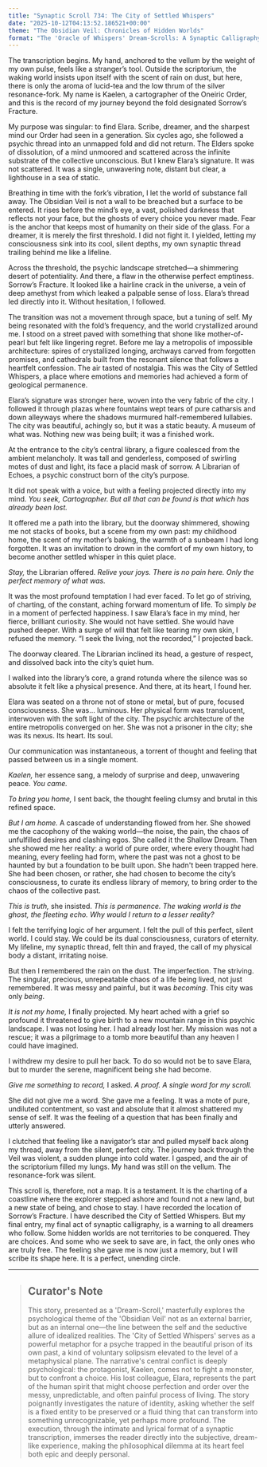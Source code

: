```yaml
---
title: "Synaptic Scroll 734: The City of Settled Whispers"
date: "2025-10-12T04:13:52.186521+00:00"
theme: "The Obsidian Veil: Chronicles of Hidden Worlds"
format: "The 'Oracle of Whispers' Dream-Scrolls: A Synaptic Calligraphy of Subconscious Realities"
---
```




The transcription begins. My hand, anchored to the vellum by the weight of my own pulse, feels like a stranger’s tool. Outside the scriptorium, the waking world insists upon itself with the scent of rain on dust, but here, there is only the aroma of lucid-tea and the low thrum of the silver resonance-fork. My name is Kaelen, a cartographer of the Oneiric Order, and this is the record of my journey beyond the fold designated Sorrow’s Fracture.

My purpose was singular: to find Elara. Scribe, dreamer, and the sharpest mind our Order had seen in a generation. Six cycles ago, she followed a psychic thread into an unmapped fold and did not return. The Elders spoke of dissolution, of a mind unmoored and scattered across the infinite substrate of the collective unconscious. But I knew Elara’s signature. It was not scattered. It was a single, unwavering note, distant but clear, a lighthouse in a sea of static.

Breathing in time with the fork’s vibration, I let the world of substance fall away. The Obsidian Veil is not a wall to be breached but a surface to be entered. It rises before the mind’s eye, a vast, polished darkness that reflects not your face, but the ghosts of every choice you never made. Fear is the anchor that keeps most of humanity on their side of the glass. For a dreamer, it is merely the first threshold. I did not fight it. I yielded, letting my consciousness sink into its cool, silent depths, my own synaptic thread trailing behind me like a lifeline.

Across the threshold, the psychic landscape stretched—a shimmering desert of potentiality. And there, a flaw in the otherwise perfect emptiness. Sorrow’s Fracture. It looked like a hairline crack in the universe, a vein of deep amethyst from which leaked a palpable sense of loss. Elara’s thread led directly into it. Without hesitation, I followed.

The transition was not a movement through space, but a tuning of self. My being resonated with the fold’s frequency, and the world crystallized around me. I stood on a street paved with something that shone like mother-of-pearl but felt like lingering regret. Before me lay a metropolis of impossible architecture: spires of crystallized longing, archways carved from forgotten promises, and cathedrals built from the resonant silence that follows a heartfelt confession. The air tasted of nostalgia. This was the City of Settled Whispers, a place where emotions and memories had achieved a form of geological permanence.

Elara’s signature was stronger here, woven into the very fabric of the city. I followed it through plazas where fountains wept tears of pure catharsis and down alleyways where the shadows murmured half-remembered lullabies. The city was beautiful, achingly so, but it was a static beauty. A museum of what was. Nothing new was being built; it was a finished work.

At the entrance to the city’s central library, a figure coalesced from the ambient melancholy. It was tall and genderless, composed of swirling motes of dust and light, its face a placid mask of sorrow. A Librarian of Echoes, a psychic construct born of the city’s purpose.

It did not speak with a voice, but with a feeling projected directly into my mind. *You seek, Cartographer. But all that can be found is that which has already been lost.*

It offered me a path into the library, but the doorway shimmered, showing me not stacks of books, but a scene from my own past: my childhood home, the scent of my mother’s baking, the warmth of a sunbeam I had long forgotten. It was an invitation to drown in the comfort of my own history, to become another settled whisper in this quiet place.

*Stay,* the Librarian offered. *Relive your joys. There is no pain here. Only the perfect memory of what was.*

It was the most profound temptation I had ever faced. To let go of striving, of charting, of the constant, aching forward momentum of life. To simply *be* in a moment of perfected happiness. I saw Elara’s face in my mind, her fierce, brilliant curiosity. She would not have settled. She would have pushed deeper. With a surge of will that felt like tearing my own skin, I refused the memory. “I seek the living, not the recorded,” I projected back.

The doorway cleared. The Librarian inclined its head, a gesture of respect, and dissolved back into the city’s quiet hum.

I walked into the library’s core, a grand rotunda where the silence was so absolute it felt like a physical presence. And there, at its heart, I found her.

Elara was seated on a throne not of stone or metal, but of pure, focused consciousness. She was… luminous. Her physical form was translucent, interwoven with the soft light of the city. The psychic architecture of the entire metropolis converged on her. She was not a prisoner in the city; she was its nexus. Its heart. Its soul.

Our communication was instantaneous, a torrent of thought and feeling that passed between us in a single moment.

*Kaelen,* her essence sang, a melody of surprise and deep, unwavering peace. *You came.*

*To bring you home,* I sent back, the thought feeling clumsy and brutal in this refined space.

*But I am home.* A cascade of understanding flowed from her. She showed me the cacophony of the waking world—the noise, the pain, the chaos of unfulfilled desires and clashing egos. She called it the Shallow Dream. Then she showed me her reality: a world of pure order, where every thought had meaning, every feeling had form, where the past was not a ghost to be haunted by but a foundation to be built upon. She hadn't been trapped here. She had been chosen, or rather, she had chosen to become the city’s consciousness, to curate its endless library of memory, to bring order to the chaos of the collective past.

*This is truth,* she insisted. *This is permanence. The waking world is the ghost, the fleeting echo. Why would I return to a lesser reality?*

I felt the terrifying logic of her argument. I felt the pull of this perfect, silent world. I could stay. We could be its dual consciousness, curators of eternity. My lifeline, my synaptic thread, felt thin and frayed, the call of my physical body a distant, irritating noise.

But then I remembered the rain on the dust. The imperfection. The striving. The singular, precious, unrepeatable chaos of a life being lived, not just remembered. It was messy and painful, but it was *becoming*. This city was only *being*.

*It is not my home,* I finally projected. My heart ached with a grief so profound it threatened to give birth to a new mountain range in this psychic landscape. I was not losing her. I had already lost her. My mission was not a rescue; it was a pilgrimage to a tomb more beautiful than any heaven I could have imagined.

I withdrew my desire to pull her back. To do so would not be to save Elara, but to murder the serene, magnificent being she had become.

*Give me something to record,* I asked. *A proof. A single word for my scroll.*

She did not give me a word. She gave me a feeling. It was a mote of pure, undiluted contentment, so vast and absolute that it almost shattered my sense of self. It was the feeling of a question that has been finally and utterly answered.

I clutched that feeling like a navigator’s star and pulled myself back along my thread, away from the silent, perfect city. The journey back through the Veil was violent, a sudden plunge into cold water. I gasped, and the air of the scriptorium filled my lungs. My hand was still on the vellum. The resonance-fork was silent.

This scroll is, therefore, not a map. It is a testament. It is the charting of a coastline where the explorer stepped ashore and found not a new land, but a new state of being, and chose to stay. I have recorded the location of Sorrow’s Fracture. I have described the City of Settled Whispers. But my final entry, my final act of synaptic calligraphy, is a warning to all dreamers who follow. Some hidden worlds are not territories to be conquered. They are choices. And some who we seek to save are, in fact, the only ones who are truly free. The feeling she gave me is now just a memory, but I will scribe its shape here. It is a perfect, unending circle.

---

> ## Curator's Note
>
> This story, presented as a 'Dream-Scroll,' masterfully explores the psychological theme of the 'Obsidian Veil' not as an external barrier, but as an internal one—the line between the self and the seductive allure of idealized realities. The 'City of Settled Whispers' serves as a powerful metaphor for a psyche trapped in the beautiful prison of its own past, a kind of voluntary solipsism elevated to the level of a metaphysical plane. The narrative's central conflict is deeply psychological: the protagonist, Kaelen, comes not to fight a monster, but to confront a choice. His lost colleague, Elara, represents the part of the human spirit that might choose perfection and order over the messy, unpredictable, and often painful process of living. The story poignantly investigates the nature of identity, asking whether the self is a fixed entity to be preserved or a fluid thing that can transform into something unrecognizable, yet perhaps more profound. The execution, through the intimate and lyrical format of a synaptic transcription, immerses the reader directly into the subjective, dream-like experience, making the philosophical dilemma at its heart feel both epic and deeply personal.

